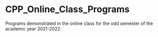 # CPP_Online_Class_Programs
 Programs demonstrated in the online class for the odd semester of the academic year 2021-2022.
